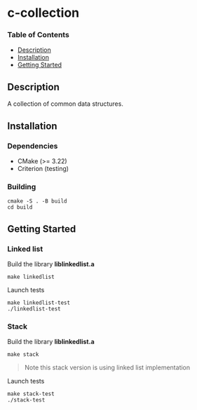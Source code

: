 # c-collection

### Table of Contents

- [Description](#description)
- [Installation](#installation)
- [Getting Started](#getting-started)

## Description

A collection of common data structures.

## Installation

### Dependencies

- CMake (>= 3.22)
- Criterion (testing)

### Building

```
cmake -S . -B build
cd build
```

## Getting Started

### Linked list

Build the library <strong>liblinkedlist.a</strong>
```
make linkedlist
```

Launch tests
```
make linkedlist-test
./linkedlist-test
```

### Stack

Build the library <strong>liblinkedlist.a</strong>

```
make stack
```

> Note this stack version is using linked list implementation

Launch tests
```
make stack-test
./stack-test
```